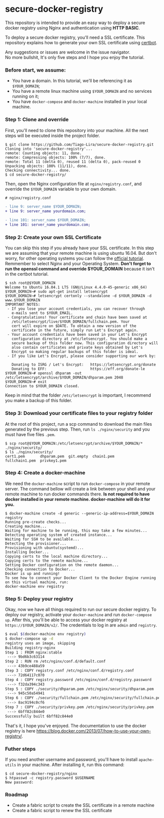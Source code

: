 # secure-docker-registry

This repository is intended to provide an easy way to deploy a secure docker registry using Nginx and authentication using **HTTP BASIC**.

To deploy a secure docker registry, you'll need a SSL certificate. This repository explains how to generate your own SSL certificate using [certbot](https://certbot.eff.org/).

Any suggestions or issues are welcome in the issue navigator.  
No more bullshit, It's only five steps and I hope you enjoy the tutorial.

### Before start, we assume:
- You have a domain. In this tutorial, we'll be referencing it as `$YOUR_DOMAIN`;
- You have a remote linux machine using `$YOUR_DOMAIN` and no services running on it;
- You have `docker-compose` and `docker-machine` installed in your local machine.


### Step 1: Clone and override

First, you'll need to clone this repository into your machine. All the next steps will be executed inside the project folder.

```
$ git clone https://github.com/Tiago-Lira/secure-docker-registry.git
Cloning into 'secure-docker-registry'...
remote: Counting objects: 11, done.
remote: Compressing objects: 100% (7/7), done.
remote: Total 11 (delta 0), reused 11 (delta 0), pack-reused 0
Unpacking objects: 100% (11/11), done.
Checking connectivity... done.
$ cd secure-docker-registry/
```

Then, open the Nginx configuration file at `nginx/registry.conf`, and override the `$YOUR_DOMAIN` variable to your own domain.
```diff
# nginx/registry.conf

- line 9: server_name $YOUR_DOMAIN;
+ line 9: server_name yourdomain.com;

- line 101: server_name $YOUR_DOMAIN;
+ line 101: server_name yourdomain.com;
```


### Step 2: Create your own SSL Certificate

You can skip this step if you already have your SSL certificate.
In this step we are assuming that your remote machine is using ubuntu 16.04. But don't worry,
for other operating systems you can follow the [official tutorial](https://certbot.eff.org/).
Remmember to select Nginx and your Operating System. **Don't forget to run the openssl command and override $YOUR_DOMAIN** because it isn't in the certbot tutorial.

```
$ ssh root@$YOUR_DOMAIN
Welcome to Ubuntu 16.04.1 LTS (GNU/Linux 4.4.0-45-generic x86_64)
$YOUR_DOMAIN~# sudo apt-get install letsencrypt
$YOUR_DOMAIN~# letsencrypt certonly --standalone -d $YOUR_DOMAIN -d www.$YOUR_DOMAIN
IMPORTANT NOTES:
 - If you lose your account credentials, you can recover through
   e-mails sent to $YOUR_EMAIL.
 - Congratulations! Your certificate and chain have been saved at
   /etc/letsencrypt/live/$YOUR_DOMAIN/fullchain.pem. Your
   cert will expire on $DATE. To obtain a new version of the
   certificate in the future, simply run Let's Encrypt again.
 - Your account credentials have been saved in your Let's Encrypt
   configuration directory at /etc/letsencrypt. You should make a
   secure backup of this folder now. This configuration directory will
   also contain certificates and private keys obtained by Let's
   Encrypt so making regular backups of this folder is ideal.
 - If you like Let's Encrypt, please consider supporting our work by:

   Donating to ISRG / Let's Encrypt:   https://letsencrypt.org/donate
   Donating to EFF:                    https://eff.org/donate-le
$YOUR_DOMAIN~# openssl dhparam -out /etc/letsencrypt/archive/$YOUR_DOMAIN/dhparam.pem 2048
$YOUR_DOMAIN~# exit
Connection to $YOUR_DOMAIN closed.
```

Keep in mind that the folder `/etc/letsencrypt` is important, I recommend you make a backup of this folder.


### Step 3: Download your certificate files to your registry folder
At the root of this project, run a scp command to download the main files generated by the previous step.
Then, run `ls ./nginx/security` and you must have five files `.pem`.
```
$ scp root@$YOUR_DOMAIN:/etc/letsencrypt/archive/$YOUR_DOMAIN/* ./nginx/security/
$ ls ./nginx/security/
cert1.pem       dhparam.pem  git.empty  chain1.pem
fullchain1.pem  privkey1.pem

```

### Step 4: Create a docker-machine

We need the `docker-machine` script to run `docker-compose` in your remote server. The command bellow will create a link between your shell and your remote machine to run docker commands there. **Is not required to have docker installed in your remote machine. docker-machine will do it for you.**

```
$ docker-machine create -d generic --generic-ip-address=$YOUR_DOMAIN registry
Running pre-create checks...
Creating machine...
Waiting for machine to be running, this may take a few minutes...
Detecting operating system of created instance...
Waiting for SSH to be available...
Detecting the provisioner...
Provisioning with ubuntu(systemd)...
Installing Docker...
Copying certs to the local machine directory...
Copying certs to the remote machine...
Setting Docker configuration on the remote daemon...
Checking connection to Docker...
Docker is up and running!
To see how to connect your Docker Client to the Docker Engine running on this virtual machine, run:
docker-machine env registry

```

### Step 5: Deploy your registry

Okay, now we have all things required to run our secure docker registry. To deploy our registry, activate your `docker-machine` and run `docker-compose up`. After this, you'll be able to access your docker registry at `https://$YOUR_DOMAIN/v2/`. The credentials to log in are `admin` and `registry`.

```bash
$ eval $(docker-machine env registry)
$ docker-compose up -d
registry uses an image, skipping
Building registry-nginx
Step 1 : FROM nginx:stable
 ---> 9bd6b3c63114
Step 2 : RUN rm /etc/nginx/conf.d/default.conf
 ---> 43b9ce488a59
Step 3 : COPY registry.conf /etc/nginx/conf.d/registry.conf
 ---> 72d64117c070
Step 4 : COPY registry.password /etc/nginx/conf.d/registry.password
 ---> f32da394c343
Step 5 : COPY ./security/dhparam.pem /etc/nginx/security/dhparam.pem
 ---> 945c50a54941
Step 6 : COPY ./security/fullchain.pem /etc/nginx/security/fullchain.pem
 ---> 8ac9194c0cf6
Step 7 : COPY ./security/privkey.pem /etc/nginx/security/privkey.pem
 ---> 6bff82c844e0
Successfully built 6bff82c844e0

```

That's it, I hope you've enjoyed. The documentation to use the docker registry is here https://blog.docker.com/2013/07/how-to-use-your-own-registry/.

### Futher steps

If you need another username and password, you'll have to install `apache-utils` in your machine. After installing it, run this command:
```
$ cd secure-docker-registry/nginx
$ htpasswd -c registry.password $USERNAME
New password:
```

### Roadmap
* Create a fabric script to create the SSL certificate in a remote machine
* Create a fabric script to renew the SSL certificate
